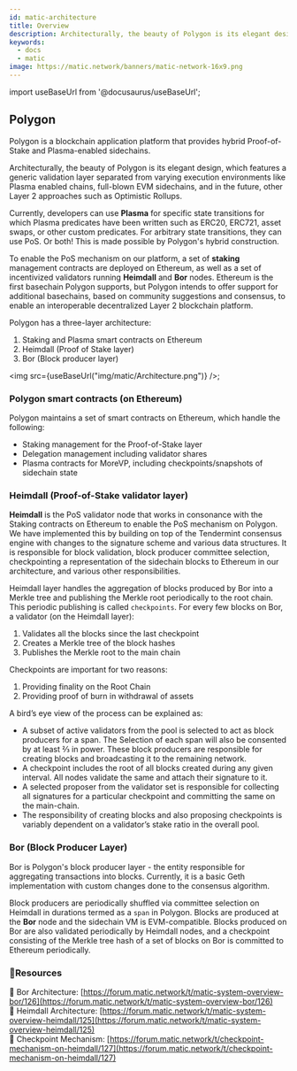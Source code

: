 ```yaml
---
id: matic-architecture
title: Overview
description: Architecturally, the beauty of Polygon is its elegant design, which features a generic validation layer separated from varying execution environments like Plasma enabled chains, full blown EVM sidechains, and in the future, other Layer 2 approaches such as Optimistic Rollups.
keywords:
  - docs
  - matic
image: https://matic.network/banners/matic-network-16x9.png 
---
```


import useBaseUrl from '@docusaurus/useBaseUrl';

## Polygon

Polygon is a blockchain application platform that provides hybrid Proof-of-Stake and Plasma-enabled sidechains.

Architecturally, the beauty of Polygon is its elegant design, which features a generic validation layer separated from varying execution environments like Plasma enabled chains, full-blown EVM sidechains, and in the future, other Layer 2 approaches such as Optimistic Rollups. 

Currently, developers can use **Plasma** for specific state transitions for which Plasma predicates have been written such as ERC20, ERC721, asset swaps, or other custom predicates. For arbitrary state transitions, they can use PoS. Or both! This is made possible by Polygon's hybrid construction.

To enable the PoS mechanism on our platform, a set of **staking** management contracts are deployed on Ethereum, as well as a set of incentivized validators running **Heimdall** and **Bor** nodes. Ethereum is the first basechain Polygon supports, but Polygon intends to offer support for additional basechains, based on community suggestions and consensus, to enable an interoperable decentralized Layer 2 blockchain platform.

Polygon has a three-layer architecture:

1. Staking and Plasma smart contracts on Ethereum
2. Heimdall (Proof of Stake layer) 
3. Bor (Block producer layer)


<img src={useBaseUrl("img/matic/Architecture.png")} />;

### Polygon smart contracts (on Ethereum)

Polygon maintains a set of smart contracts on Ethereum, which handle the following:

- Staking management for the Proof-of-Stake layer
- Delegation management including validator shares
- Plasma contracts for MoreVP, including checkpoints/snapshots of sidechain state

### Heimdall (Proof-of-Stake validator layer)

**Heimdall** is the PoS validator node that works in consonance with the Staking contracts on Ethereum to enable the PoS mechanism on Polygon. We have implemented this by building on top of the Tendermint consensus engine with changes to the signature scheme and various data structures. It is responsible for block validation, block producer committee selection, checkpointing a representation of the sidechain blocks to Ethereum in our architecture, and various other responsibilities.

Heimdall layer handles the aggregation of blocks produced by Bor into a Merkle tree and publishing the Merkle root periodically to the root chain. This periodic publishing is called `checkpoints`. For every few blocks on Bor, a validator (on the Heimdall layer): 

1. Validates all the blocks since the last checkpoint
2. Creates a Merkle tree of the block hashes
3. Publishes the Merkle root to the main chain

Checkpoints are important for two reasons: 

1. Providing finality on the Root Chain
2. Providing proof of burn in withdrawal of assets

A bird’s eye view of the process can be explained as: 

- A subset of active validators from the pool is selected to act as block producers for a span. The Selection of each span will also be consented by at least ⅔ in power. These block producers are responsible for creating blocks and broadcasting it to the remaining network.
- A checkpoint includes the root of all blocks created during any given interval. All nodes validate the same and attach their signature to it.
- A selected proposer from the validator set is responsible for collecting all signatures for a particular checkpoint and committing the same on the main-chain.
- The responsibility of creating blocks and also proposing checkpoints is variably dependent on a validator’s stake ratio in the overall pool.

### Bor (Block Producer Layer)

Bor is Polygon's block producer layer - the entity responsible for aggregating transactions into blocks.  Currently, it is a basic Geth implementation with custom changes done to the consensus algorithm. 

Block producers are periodically shuffled via committee selection on Heimdall in durations termed as a `span` in Polygon. Blocks are produced at the **Bor** node and the sidechain VM is EVM-compatible. Blocks produced on Bor are also validated periodically by Heimdall nodes, and a checkpoint consisting of the Merkle tree hash of a set of blocks on Bor is committed to Ethereum periodically.

### **:scroll:Resources**

:paperclip: Bor Architecture: [https://forum.matic.network/t/matic-system-overview-bor/126](https://forum.matic.network/t/matic-system-overview-bor/126) <br/>
:paperclip: Heimdall Architecture: [https://forum.matic.network/t/matic-system-overview-heimdall/125](https://forum.matic.network/t/matic-system-overview-heimdall/125) <br/>
:paperclip: Checkpoint Mechanism: [https://forum.matic.network/t/checkpoint-mechanism-on-heimdall/127](https://forum.matic.network/t/checkpoint-mechanism-on-heimdall/127)
